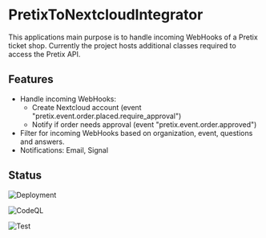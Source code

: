 # PretixToNextcloudIntegrator
This applications main purpose is to handle incoming WebHooks of a Pretix ticket shop.
Currently the project hosts additional classes required to access the Pretix API.

## Features
* Handle incoming WebHooks:
  * Create Nextcloud account (event "pretix.event.order.placed.require_approval")
  * Notify if order needs approval (event "pretix.event.order.approved")
* Filter for incoming WebHooks based on organization, event, questions and answers.
* Notifications: Email, Signal

## Status

![Deployment](https://github.com/derBobby/PretixToNextcloudIntegrator/actions/workflows/deploy-staging.yml/badge.svg)

![CodeQL](https://github.com/derBobby/PretixToNextcloudIntegrator/actions/workflows/codeql.yml/badge.svg)

![Test](https://github.com/derBobby/PretixToNextcloudIntegrator/actions/workflows/test-and-publish.yml/badge.svg)
